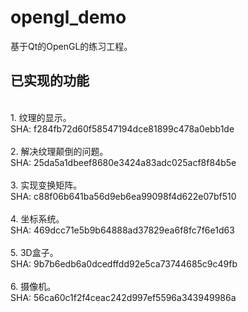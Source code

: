 # opengl_demo
基于Qt的OpenGL的练习工程。 
## 已实现的功能
<br>
1. 纹理的显示。<br>SHA: f284fb72d60f58547194dce81899c478a0ebb1de<br><br>
2. 解决纹理颠倒的问题。<br>SHA: 25da5a1dbeef8680e3424a83adc025acf8f84b5e<br><br>
3. 实现变换矩阵。<br>SHA: c88f06b641ba56d9eb6ea99098f4d622e07bf510<br><br>
4. 坐标系统。<br>SHA: 469dcc71e5b9b64888ad37829ea6f8fc7f6e1d63<br><br>
5. 3D盒子。<br>SHA: 9b7b6edb6a0dcedffdd92e5ca73744685c9c49fb<br><br>
6. 摄像机。<br>SHA: 56ca60c1f2f4ceac242d997ef5596a343949986a<br><br>